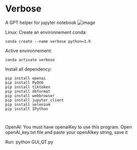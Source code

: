 # Verbose
A GPT helper for jupyter notebook
![image](https://github.com/Yopla38/Verbose/assets/70442829/cfc9d44d-cdf6-4daa-aa07-5e932e6a3f4c)


Linux:
Create an environnement conda:
```
conda create --name verbose python=3.9
```

Active environnement:
```
conda activate verbose
```

Install all dependency:
```
pip install openai
pip install PyQt6
pip install tiktoken
pip install nbformat
pip install webbrowser
pip install jupyter_client
pip install selenium
pip install IPython



```

OpenAI:
You must have openaiKey to use this program. 
Open openAI_key.txt file and paste your openAIkey string, save it

Run:
python GUI_QT.py
